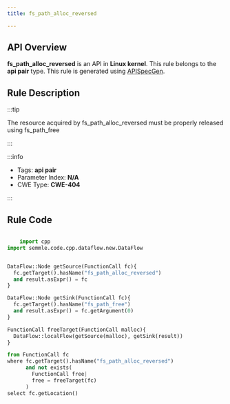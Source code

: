 ```yaml
---
title: fs_path_alloc_reversed

---
```



## API Overview
**fs_path_alloc_reversed** is an API in **Linux kernel**. This rule belongs to the **api pair** type. This rule is generated using [APISpecGen](../../tools/APISpecGen).
## Rule Description

:::tip

The resource acquired by fs_path_alloc_reversed must be properly released using fs_path_free

:::

:::info

- Tags: **api pair**
- Parameter Index: **N/A**
- CWE Type: **CWE-404**

:::

## Rule Code
```python

    import cpp
import semmle.code.cpp.dataflow.new.DataFlow


DataFlow::Node getSource(FunctionCall fc){
  fc.getTarget().hasName("fs_path_alloc_reversed")
  and result.asExpr() = fc
}

DataFlow::Node getSink(FunctionCall fc){
  fc.getTarget().hasName("fs_path_free")
  and result.asExpr() = fc.getArgument(0)
}

FunctionCall freeTarget(FunctionCall malloc){
  DataFlow::localFlow(getSource(malloc), getSink(result))
}

from FunctionCall fc
where fc.getTarget().hasName("fs_path_alloc_reversed")
      and not exists(
        FunctionCall free| 
        free = freeTarget(fc)
      )
select fc.getLocation()

    
```